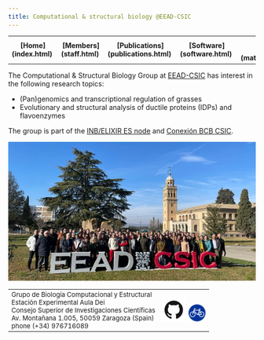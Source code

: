 ```yaml
---
title: Computational & structural biology @EEAD-CSIC
---
```


<table align="center" width=100%>
  <tr>
    <td align="center"><b>[Home](index.html)</b>&nbsp;</td>
    <td align="center"><b>[Members](staff.html)</b>&nbsp;</td>
    <td align="center"><b>[Publications](publications.html)</b>&nbsp;</td>
    <td align="center"><b>[Software](software.html)</b>&nbsp;</td>
    <td align="center"><b>[Material educativo](matdidactico.html)</b>&nbsp;</td>
    <td align="center"><a href="https://bioinfoperl.blogspot.com"><b>Blog</b></a>&nbsp;</td>
    <td align="center"><a href="https://www.eead.csic.es"><img src="pics/logowhite.png"></a></td>
  </tr>
</table>


The Computational & Structural Biology Group at [EEAD-CSIC](http://www.eead.csic.es) has interest in the following research topics:

- (Pan)genomics and transcriptional regulation of grasses
- Evolutionary and structural analysis of ductile proteins (IDPs) and flavoenzymes

The group is part of the [INB/ELIXIR ES node](https://inb-elixir.es/about-inb/inb-nodes) and [Conexión BCB CSIC](https://delegacion.comunitatvalenciana.csic.es/el-csic-presenta-en-valencia-una-plataforma-para-ofrecer-sus-recursos-en-idi-en-biologia-computacional-y-bioinformatica).

![](pics/EEAD2024.jpg)

<!-- pie -->
<font size="2">
<table align="center" width=100%>
  <tr>
  <td>
    Grupo de Biología Computacional y Estructural<br>
    Estación Experimental Aula Dei<br>
    Consejo Superior de Investigaciones Científicas<br>
    Av. Montañana 1.005, 50059 Zaragoza (Spain)<br>
    phone (+34) 976716089
  </td>
  <!--<td align="left"><a href="https://www.csic.es"><img src="pics/logoCSIC.png" height="79" width="274"></a></td>-->
  <td><a href="https://github.com/eead-csic-compbio"><img src="pics/github-logo.png"></a>
  <a href="http://maps.google.es/maps/ms?ie=UTF8&hq=&hnear=Zaragoza,+Aragón&t=h&hl=es&msa=0&msid=103443040866049081278.0004716b3cad43164d2cf&ll=41.687912,-0.828438&spn=0.08653,0.222816&z=13"><img src="pics/bici.png"></a></td>
  </tr>
</table>
    
